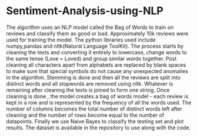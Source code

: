 # Sentiment-Analysis-using-NLP
The algorithm uses an NLP model called the Bag of Words to train on reviews and classify them as good or bad. Approximately 10k reviews were used for training the model. The python libraries used include numpy,pandas and nltk(Natural Language ToolKit). The process starts by cleaning the texts and converting it entirely to lowercase, change words to the same tense (Love = Loved) and group similar words together. Post cleaning all characters apart from alphabets are replaced by blank spaces to make sure that special symbols do not cause any unexpected anomalies in the algorithm. Stemming is done and then all the reviews are split into distinct words and all stopwords are removed using nltk. Whatever is remaining after cleaning the texts is joined to form one string. Once cleaning is done , the model creates a bag of words model - each review is kept in a row and is represented by the frequency of all the words used. The number of columns becomes the total number of distinct words left after cleaning and the number of rows become equal to the number of datapoints. Finally we use Naive Bayes to classify the testing set and plot results. The dataset is available in the repository to use along with the code.
